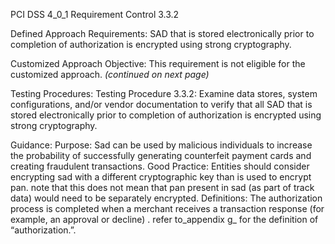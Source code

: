 PCI DSS 4_0_1 Requirement Control 3.3.2

Defined Approach Requirements:
SAD that is stored electronically prior to completion of authorization is encrypted using strong cryptography.

Customized Approach Objective:
This requirement is not eligible for the customized approach. _(continued on next page)_

Testing Procedures:
Testing Procedure 3.3.2: Examine data stores, system configurations, and/or vendor documentation to verify that all SAD that is stored electronically prior to completion of authorization is encrypted using strong cryptography.

Guidance:
Purpose: Sad can be used by malicious individuals to increase the probability of successfully generating counterfeit payment cards and creating fraudulent transactions. Good Practice: Entities should consider encrypting sad with a different cryptographic key than is used to encrypt pan. note that this does not mean that pan present in sad (as part of track data) would need to be separately encrypted. Definitions: The authorization process is completed when a merchant receives a transaction response (for example, an approval or decline) . refer to_appendix g_ for the definition of “authorization.”.